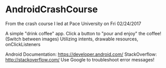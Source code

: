 # AndroidCrashCourse
From the crash course I led at Pace University on Fri 02/24/2017

A simple "drink coffee" app. Click a button to "pour and enjoy" the coffee! (Switch between images)
Utilizing intents, drawable resources, onClickListeners

Android Documentation: https://developer.android.com/
StackOverflow: http://stackoverflow.com/
Use Google to troubleshoot error messages!
